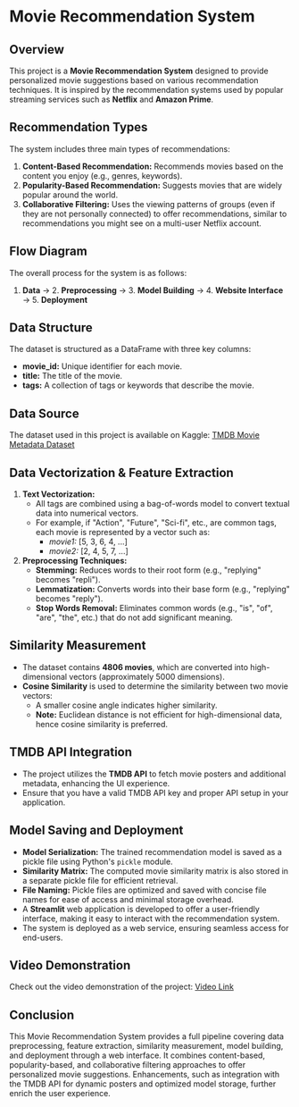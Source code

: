 # Movie Recommendation System

## Overview
This project is a **Movie Recommendation System** designed to provide personalized movie suggestions based on various recommendation techniques. It is inspired by the recommendation systems used by popular streaming services such as **Netflix** and **Amazon Prime**.

## Recommendation Types
The system includes three main types of recommendations:
1. **Content-Based Recommendation:** Recommends movies based on the content you enjoy (e.g., genres, keywords).
2. **Popularity-Based Recommendation:** Suggests movies that are widely popular around the world.
3. **Collaborative Filtering:** Uses the viewing patterns of groups (even if they are not personally connected) to offer recommendations, similar to recommendations you might see on a multi-user Netflix account.

## Flow Diagram
The overall process for the system is as follows:
1. **Data** → 2. **Preprocessing** → 3. **Model Building** → 4. **Website Interface** → 5. **Deployment**

## Data Structure
The dataset is structured as a DataFrame with three key columns:
- **movie_id:** Unique identifier for each movie.
- **title:** The title of the movie.
- **tags:** A collection of tags or keywords that describe the movie.

## Data Source
The dataset used in this project is available on Kaggle:
[TMDB Movie Metadata Dataset](https://www.kaggle.com/datasets/tmdb/tmdb-movie-metadata)

## Data Vectorization & Feature Extraction
1. **Text Vectorization:**
   - All tags are combined using a bag-of-words model to convert textual data into numerical vectors.
   - For example, if "Action", "Future", "Sci-fi", etc., are common tags, each movie is represented by a vector such as:
     - *movie1:* [5, 3, 6, 4, ...]
     - *movie2:* [2, 4, 5, 7, ...]
2. **Preprocessing Techniques:**
   - **Stemming:** Reduces words to their root form (e.g., "replying" becomes "repli").
   - **Lemmatization:** Converts words into their base form (e.g., "replying" becomes "reply").
   - **Stop Words Removal:** Eliminates common words (e.g., "is", "of", "are", "the", etc.) that do not add significant meaning.

## Similarity Measurement
- The dataset contains **4806 movies**, which are converted into high-dimensional vectors (approximately 5000 dimensions).
- **Cosine Similarity** is used to determine the similarity between two movie vectors:
  - A smaller cosine angle indicates higher similarity.
  - **Note:** Euclidean distance is not efficient for high-dimensional data, hence cosine similarity is preferred.

## TMDB API Integration
- The project utilizes the **TMDB API** to fetch movie posters and additional metadata, enhancing the UI experience.
- Ensure that you have a valid TMDB API key and proper API setup in your application.

## Model Saving and Deployment
- **Model Serialization:** The trained recommendation model is saved as a pickle file using Python's `pickle` module.
- **Similarity Matrix:** The computed movie similarity matrix is also stored in a separate pickle file for efficient retrieval.
- **File Naming:** Pickle files are optimized and saved with concise file names for ease of access and minimal storage overhead.
- A **Streamlit** web application is developed to offer a user-friendly interface, making it easy to interact with the recommendation system.
- The system is deployed as a web service, ensuring seamless access for end-users.

## Video Demonstration
Check out the video demonstration of the project:
[Video Link](https://example.com/video-demo)  

## Conclusion
This Movie Recommendation System provides a full pipeline covering data preprocessing, feature extraction, similarity measurement, model building, and deployment through a web interface. It combines content-based, popularity-based, and collaborative filtering approaches to offer personalized movie suggestions. Enhancements, such as integration with the TMDB API for dynamic posters and optimized model storage, further enrich the user experience.

